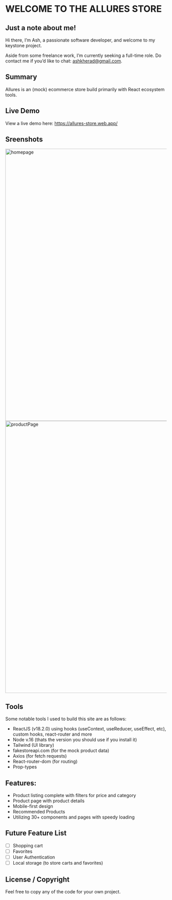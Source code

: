 # WELCOME TO THE ALLURES STORE

## Just a note about me!

Hi there, I’m Ash, a passionate software developer, and welcome to my keystone project.

Aside from some freelance work, I’m currently seeking a full-time role. Do contact me if you’d like to chat: ashkherad@gmail.com.

## Summary

Allures is an (mock) ecommerce store build primarily with React ecosystem tools.

## Live Demo

View a live demo here: https://allures-store.web.app/

## Sreenshots

<img width="850" alt="homepage" src="https://github.com/SimileDude/allures-store/assets/22677312/9710dcc5-e9ee-4992-93a4-1958d0045447">
<img width="850" alt="productPage" src="https://github.com/SimileDude/allures-store/assets/22677312/a13fedac-b1fc-4672-944f-3f4b74d774e6">

## Tools

Some notable tools I used to build this site are as follows:

-   ReactJS (v18.2.0) using hooks (useContext, useReducer, useEffect, etc), custom hooks, react-router and more
-   Node v.16 (thats the version you should use if you install it)
-   Tailwind (UI library)
-   fakestoreapi.com (for the mock product data)
-   Axios (for fetch requests)
-   React-router-dom (for routing)
-   Prop-types

## Features:

-   Product listing complete with filters for price and category
-   Product page with product details
-   Mobile-first design
-   Recommended Products
-   Utilizing 30+ components and pages with speedy loading

## Future Feature List

-   [ ] Shopping cart
-   [ ] Favorites
-   [ ] User Authentication
-   [ ] Local storage (to store carts and favorites)

## License / Copyright

Feel free to copy any of the code for your own project.
